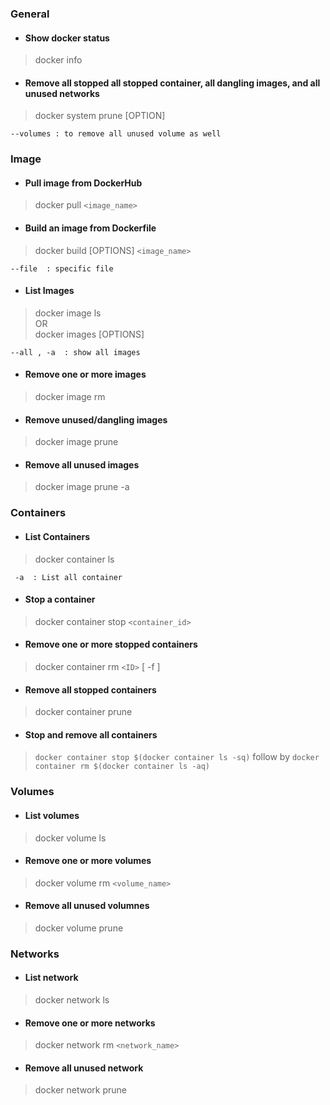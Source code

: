 ### General 
* #### Show docker status 
>docker info
* #### Remove all stopped all stopped container, all dangling images, and all unused networks
>docker system prune [OPTION]
```
--volumes : to remove all unused volume as well
```

<!--  END OF GENERAL -------------------------------------------------------------->



### Image

* #### Pull image from DockerHub 
> docker pull `<image_name>`

* #### Build an image from Dockerfile 
>docker build [OPTIONS] `<image_name>`
```
--file  : specific file 
```

* #### List Images 
>docker image ls  
OR  
>docker images [OPTIONS]
```
--all , -a  : show all images 
```

* #### Remove one or more images 
>docker image rm 
* #### Remove unused/dangling images 
>docker image prune 
* #### Remove all unused images 
>docker image prune -a

<!--  END OF IMAGE -------------------------------------------------------------->
 
 
 
### Containers 
* #### List Containers 
>docker container ls  
```
 -a  : List all container 
```
* #### Stop a container 
>docker container stop `<container_id>`
* #### Remove one or more stopped containers 
>docker container rm `<ID>` [ -f ]
* #### Remove all stopped containers 
>docker container prune 
* #### Stop and remove all containers 
>`docker container stop $(docker container ls -sq)` follow by `docker container rm $(docker container ls -aq)`


<!--  END OF CONTAINER -------------------------------------------------------------->


### Volumes 
* #### List volumes  
>docker volume ls
* #### Remove one or more volumes 
>docker volume rm `<volume_name>`
* #### Remove all unused volumnes 
>docker volume prune 


<!--  END OF VOLUME -------------------------------------------------------------->


### Networks 
* #### List network
>docker network ls 
* #### Remove one or more networks 
>docker network rm `<network_name>`
* #### Remove all unused network 
>docker network prune

